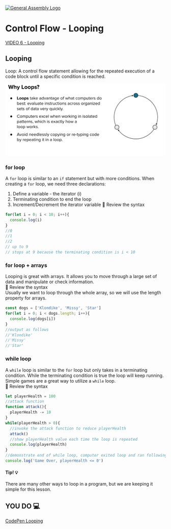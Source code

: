 [![General Assembly Logo](https://camo.githubusercontent.com/1a91b05b8f4d44b5bbfb83abac2b0996d8e26c92/687474703a2f2f692e696d6775722e636f6d2f6b6538555354712e706e67)](https://generalassemb.ly)
# Control Flow - Looping

[VIDEO 6 - Looping]()<br>

## Looping

Loop: A control flow statement allowing for the repeated execution of a code block until a specific condition is reached.

![use for loops](../assets/why-loops.png)

### for loop


A `for` loop is similar to an `if` statement but with more conditions. When creating a `for` loop, we need three declarations:

1. Define a variable - the iterator (i)
2. Terminating condition to end the loop
3. Increment/Decrement the iterator variable
:mag_right: Review the syntax <br>
```js
for(let i = 0; i < 10; i++){
  console.log(i)
}
//0
//1
//2
// up to 9
// stops at 9 because the terminating condition is i < 10
```

### for loop + arrays

Looping is great with arrays. It allows you to move through a large set of data and manipulate or check information.<br>
:mag_right: Review the syntax<br>
Usually we want to loop through the whole array, so we will use the length property for arrays.
```js
const dogs = ['Klondike', 'Missy', 'Star']
for(let i = 0; i < dogs.length; i++){
  console.log(dogs[i])
}
//output as follows
//'Klondike'
//'Missy'
//'Star'
```

### while loop

A `while` loop is similar to the `for` loop but only takes in a terminating condition. While the terminating condition is true the loop will keep running.<br>
Simple games are a great way to utilize a `while` loop.<br>
:mag_right: Review the syntax<br>

```js
let playerHealth = 100
//attack function
function attack(){
  playerHealth -= 10
}
while(playerHealth > 0){
  //invoke the attack function to reduce playerHealth
  attack()
  //show playerHealth value each time the loop is repeated
  console.log(playerHealth)
}
//demonstrate end of while loop, computer exited loop and ran following console.log
console.log('Game Over, playerHealth <= 0')
```

#### Tip! :bulb:
There are many other ways to loop in a program, but we are keeping it simple for this lesson. 

## YOU DO :computer:

[CodePen Looping](https://codepen.io/Katie22/pen/bGOEaNj)